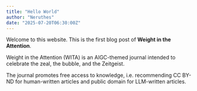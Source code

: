 ```yaml
---
title: "Hello World"
author: "Neruthes"
date: "2025-07-20T06:30:00Z"
---
```



<p>Welcome to this website. This is the first blog post of <strong>Weight in the Attention</strong>.</p>

<p>Weight in the Attention (WITA) is an AIGC-themed journal intended to celebrate the zeal, the bubble, and the Zeitgeist.</p>

<p>The journal promotes free access to knowledge, i.e. recommending CC BY-ND for human-written articles and public domain for LLM-written articles.</p>
